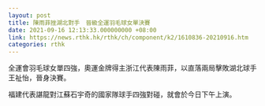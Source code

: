 ```yaml
---
layout: post
title: 陳雨菲挫湖北對手　晉級全運羽毛球女單決賽
date: 2021-09-16 12:13:33.000000000 +08:00
link: https://news.rthk.hk/rthk/ch/component/k2/1610836-20210916.htm
categories: rthk
---
```


全運會羽毛球女單四強，奧運金牌得主浙江代表陳雨菲，以直落兩局擊敗湖北球手王祉怡，晉身決賽。

福建代表諶龍對江蘇石宇奇的國家隊球手四強對碰，就會於今日下午上演。
